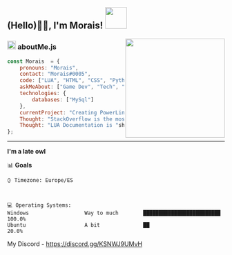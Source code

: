 
<h2> (Hello)🙏🏻, I'm Morais! <img src="https://media.giphy.com/media/12oufCB0MyZ1Go/giphy.gif" width="50"></h2>
<img align='right' src="https://media.giphy.com/media/M9gbBd9nbDrOTu1Mqx/giphy.gif" width="230">


###  <img src="https://media.giphy.com/media/ln7z2eWriiQAllfVcn/giphy.gif" height="20"> **aboutMe.js**

```javascript
const Morais  = {
    pronouns: "Morais",
    contact: "Morais#0005",
    code: ["LUA", "HTML", "CSS", "Python(), MySQL"],
    askMeAbout: ["Game Dev", "Tech", "Gaming"],
    technologies: {
        databases: ["MySql"]
    },
    currentProject: "Creating PowerLineRP!",
    Thought: "StackOverflow is the most toxic forum.",
    Thought: "LUA Documentation is "shit"
};
```

---


<!--START_SECTION:waka-->
**I'm a late owl** 


📊 **Goals** 

```text
⌚︎ Timezone: Europe/ES



💻 Operating Systems: 
Windows                  Way to much        █████████████████████████   100.0%
Ubuntu                   A bit              ██                          20.0%

```


<!--END_SECTION:waka-->

My Discord - https://discord.gg/KSNWJ9UMvH 
